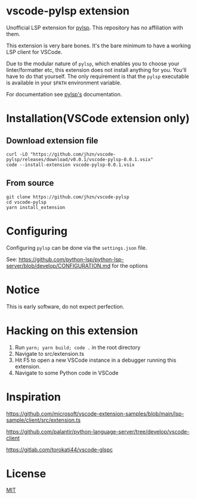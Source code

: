 # vscode-pylsp extension

Unofficial LSP extension for [pylsp](https://github.com/python-lsp/python-lsp-server).
This repository has no affiliation with them.

This extension is very bare bones. It's the bare minimum to have a working LSP client for VSCode.

Due to the modular nature of `pylsp`, which enables you to choose your linter/formatter etc, this extension does not install anything for you. You'll have to do that yourself.
The only requirement is that the `pylsp` executable is available in your `$PATH` environment variable.

For documentation see [pylsp's](https://github.com/python-lsp/python-lsp-server) documentation.

# Installation(VSCode extension only)

## Download extension file

```shell
curl -LO "https://github.com/jhzn/vscode-pylsp/releases/download/v0.0.1/vscode-pylsp-0.0.1.vsix"
code --install-extension vscode-pylsp-0.0.1.vsix
```

## From source

```shell
git clone https://github.com/jhzn/vscode-pylsp
cd vscode-pylsp
yarn install_extension
```

# Configuring

Configuring `pylsp` can be done via the `settings.json` file.

See: https://github.com/python-lsp/python-lsp-server/blob/develop/CONFIGURATION.md for the options

# Notice

This is early software, do not expect perfection.

# Hacking on this extension

1. Run `yarn; yarn build; code .` in the root directory
1. Navigate to src/extension.ts
1. Hit F5 to open a new VSCode instance in a debugger running this extension.
1. Navigate to some Python code in VSCode

# Inspiration

https://github.com/microsoft/vscode-extension-samples/blob/main/lsp-sample/client/src/extension.ts

https://github.com/palantir/python-language-server/tree/develop/vscode-client

https://gitlab.com/torokati44/vscode-glspc

# License

[MIT](LICENSE)
